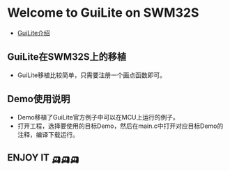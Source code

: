 # Welcome to GuiLite on SWM32S

- [GuiLite介绍](README_zh.md)

## GuiLite在SWM32S上的移植
- GuiLite移植比较简单，只需要注册一个画点函数即可。

## Demo使用说明
- Demo移植了GuiLite官方例子中可以在MCU上运行的例子。
- 打开工程，选择要使用的目标Demo，然后在main.c中打开对应目标Demo的注释，编译下载运行。

## ENJOY IT 🛺🛺🛺